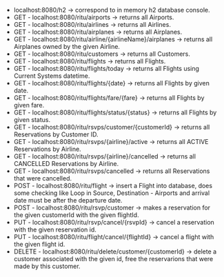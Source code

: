 
<ul>
    <li>localhost:8080/h2 -> correspond to in memory h2 database console.</li>
    <li>GET - localhost:8080/ritu/airports -> returns all Airports.</li>
    <li>GET - localhost:8080/ritu/airlines -> returns all Airlines.</li>
    <li>GET - localhost:8080/ritu/airplanes -> returns all Airplanes.</li>
    <li>GET - localhost:8080/ritu/airline/{airlineName}/airplanes -> returns all Airplanes owned by the given Airline.</li>
    <li>GET - localhost:8080/ritu/customers -> returns all Customers.</li>
    <li>GET - localhost:8080/ritu/flights -> returns all Flights.</li>
    <li>GET - localhost:8080/ritu/flights/today -> returns all Flights using Current Systems datetime.</li>
    <li>GET - localhost:8080/ritu/flights/{date} -> returns all Flights by given date.</li>
    <li>GET - localhost:8080/ritu/flights/fare/{fare} -> returns all Flights by given fare.</li>
    <li>GET - localhost:8080/ritu/flights/status/{status} -> returns all Flights by given status.</li>
    <li>GET - localhost:8080/ritu/rsvps/customer/{customerId} -> returns all Reservations by Customer ID.</li>
    <li>GET - localhost:8080/ritu/rsvps/{airline}/active -> returns all ACTIVE Reservations by Airline.</li>
    <li>GET - localhost:8080/ritu/rsvps/{airline}/cancelled -> returns all CANCELLED Reservations by Airline.</li>
    <li>GET - localhost:8080/ritu/rsvps/cancelled -> returns all Reservations that were cancelled.</li>
    <li>POST - localhost:8080/ritu/flight -> insert a Flight into database, does some checking like Loop in Source, Destination - Airports and arrival date must be after the departure date.</li>
    <li>POST - localhost:8080/ritu/rsvp/customer -> makes a reservation for the given customerId with the given flightId.</li>
    <li>PUT - localhost:8080/ritu/rsvp/cancel/{rsvpId} -> cancel a reservation with the given reservation id.</li>
    <li>PUT - localhost:8080/ritu/flight/cancel/{flightId} -> cancel a flight with the given flight id.</li>
    <li>DELETE - localhost:8080/ritu/delete/customer/{customerId} -> delete a customer associated with the given id, free the reservarions that were made by this customer.</li>
</ul>